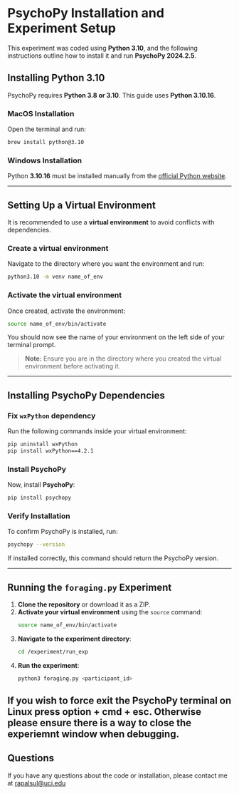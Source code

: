 # PsychoPy Installation and Experiment Setup

This experiment was coded using **Python 3.10**, and the following instructions outline how to install it and run **PsychoPy 2024.2.5**.  

## Installing Python 3.10  

PsychoPy requires **Python 3.8 or 3.10**. This guide uses **Python 3.10.16**.  

### **MacOS Installation**  
Open the terminal and run:  
```sh
brew install python@3.10
```

### **Windows Installation**  
Python **3.10.16** must be installed manually from the [official Python website](https://www.python.org/downloads/release/python-31016/).  

---

## Setting Up a Virtual Environment  
It is recommended to use a **virtual environment** to avoid conflicts with dependencies.  

### **Create a virtual environment**  
Navigate to the directory where you want the environment and run:  
```sh
python3.10 -m venv name_of_env
```

### **Activate the virtual environment**  
Once created, activate the environment:  
```sh
source name_of_env/bin/activate
```
You should now see the name of your environment on the left side of your terminal prompt.  

> **Note:** Ensure you are in the directory where you created the virtual environment before activating it.  

---

## Installing PsychoPy Dependencies  

### **Fix `wxPython` dependency**  
Run the following commands inside your virtual environment:  
```sh
pip uninstall wxPython
pip install wxPython==4.2.1
```

### **Install PsychoPy**  
Now, install **PsychoPy**:  
```sh
pip install psychopy
```

### **Verify Installation**  
To confirm PsychoPy is installed, run:  
```sh
psychopy --version
```
If installed correctly, this command should return the PsychoPy version.

---

## Running the `foraging.py` Experiment  

1. **Clone the repository** or download it as a ZIP.  
2. **Activate your virtual environment** using the `source` command:  
   ```sh
   source name_of_env/bin/activate
   ```
3. **Navigate to the experiment directory**:  
   ```sh
   cd /experiment/run_exp
   ```
4. **Run the experiment**:  
   ```sh
   python3 foraging.py <participant_id>
   ```

If you wish to force exit the PsychoPy terminal on Linux press option + cmd + esc. Otherwise please ensure there is a way to close the experiemnt window when debugging.   
---

## Questions  
If you have any questions about the code or installation, please contact me at rapalsul@uci.edu  
